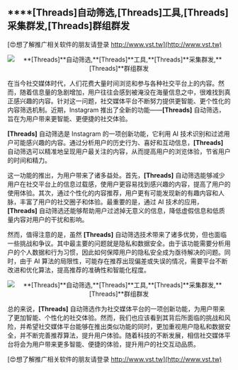 ## ****[Threads]**自动筛选,**[Threads]**工具,**[Threads]**采集群发,**[Threads]**群组群发**

[😍想了解推广相关软件的朋友请登录 http://www.vst.tw](http://www.vst.tw)

 <center><img src="https://vst.tw/MP4/tuiguang/png/8.png" alt="**[Threads]**自动筛选,**[Threads]**工具,**[Threads]**采集群发,**[Threads]**群组群发"></center>

在当今社交媒体时代，人们花费大量时间浏览和参与各种社交平台上的内容。然而，随着信息量的急剧增加，用户往往会感到被淹没在海量信息之中，很难找到真正感兴趣的内容。针对这一问题，社交媒体平台不断努力提供更智能、更个性化的内容筛选机制。近期，Instagram 推出了全新的功能——**[Threads]** 自动筛选，旨在为用户带来更智能、更便捷的社交体验。

**[Threads]** 自动筛选是 Instagram 的一项创新功能，它利用 AI 技术识别和过滤用户可能感兴趣的内容。通过分析用户的历史行为、喜好和互动信息，**[Threads]** 自动筛选可以精准地呈现用户最关注的内容，从而提高用户的浏览体验，节省用户的时间和精力。

这一功能的推出，为用户带来了诸多益处。首先，**[Threads]** 自动筛选能够减少用户在社交平台上的信息过载感，使用户更容易找到感兴趣的内容，提高了用户的使用体验。其次，通过个性化的内容推荐，用户更有可能发现新的有趣内容和人脉，丰富了用户的社交圈子和体验。最重要的是，通过 AI 技术的应用，**[Threads]** 自动筛选还能够帮助用户过滤掉无意义的信息，降低虚假信息和低质量内容对用户的干扰和影响。

然而，值得注意的是，虽然 **[Threads]** 自动筛选技术带来了诸多优势，但也面临一些挑战和争议。其中最主要的问题就是隐私和数据安全。由于该功能需要分析用户的个人数据和行为习惯，因此如何保障用户的隐私安全成为亟待解决的问题。同时，由于 AI 算法的局限性，可能存在推荐出现偏差或失误的情况，需要平台不断改进和优化算法，提高推荐的准确性和智能化程度。

 <center><img src="https://vst.tw/MP4/tuiguang/png/3.png" alt="**[Threads]**自动筛选,**[Threads]**工具,**[Threads]**采集群发,**[Threads]**群组群发"></center>

总的来说，**[Threads]** 自动筛选作为社交媒体平台的一项创新功能，为用户带来了更加智能、个性化的社交体验。然而，我们也应该看到其背后所面临的挑战和风险，并希望社交媒体平台能够在推出类似功能的同时，更加重视用户隐私和数据安全，并不断完善推荐算法，提升用户体验。随着科技的不断发展，相信社交媒体平台将会为用户带来更多智能、便捷的体验，提升用户的社交互动品质。

[😍想了解推广相关软件的朋友请登录 http://www.vst.tw](http://www.vst.tw)



